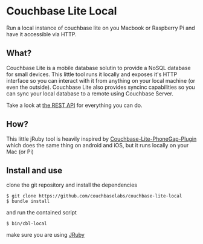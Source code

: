 # Couchbase Lite Local
Run a local instance of couchbase lite on you Macbook or Raspberry Pi and have
it accessible via HTTP.

## What?
Couchbase Lite is a mobile database solutin to provide a NoSQL database for
small devices. This little tool runs it locally and exposes it's HTTP interface
so you can interact with it from anything on your local machine (or even the
outside). Couchbase Lite also provides syncinc capabilities so you can sync your
local database to a remote using Couchbase Server. 

Take a look at [the REST
API](http://developer.couchbase.com/mobile/develop/references/couchbase-lite/rest-api/index.html)
for everything you can do.

## How?
This little jRuby tool is heavily inspired by
[Couchbase-Lite-PhoneGap-Plugin](https://github.com/couchbaselabs/Couchbase-Lite-PhoneGap-Plugin)
which does the same thing on android and iOS, but it runs locally on your Mac
(or Pi)

## Install and use

clone the git repository and install the dependencies

```
$ git clone https://github.com/couchbaselabs/couchbase-lite-local
$ bundle install
```

and run the contained script

```
$ bin/cbl-local
```

make sure you are using [JRuby](http://jruby.org/)

